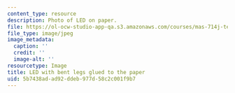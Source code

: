 ```yaml
---
content_type: resource
description: Photo of LED on paper.
file: https://ol-ocw-studio-app-qa.s3.amazonaws.com/courses/mas-714j-technologies-for-creative-learning-fall-2009/5b7438adad92ddeb977d58c2c001f9b7_Image6.jpg
file_type: image/jpeg
image_metadata:
  caption: ''
  credit: ''
  image-alt: ''
resourcetype: Image
title: LED with bent legs glued to the paper
uid: 5b7438ad-ad92-ddeb-977d-58c2c001f9b7
---
```

